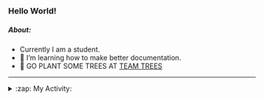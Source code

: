 ### Hello World!

##### About:
- Currently I am a student.
- 🌱 I’m learning how to make better documentation.
- 🌱 GO PLANT SOME TREES AT [TEAM TREES](https://teamtrees.org/)

---
<details>
  <summary>:zap: My Activity:</summary>
  
<!--START_SECTION:waka-->
![Code Time](http://img.shields.io/badge/Code%20Time-1%2C114%20hrs%2054%20mins-blue)

**I'm a Night 🦉** 

```text
🌞 Morning                1433 commits        ██░░░░░░░░░░░░░░░░░░░░░░░   09.33 % 
🌆 Daytime                5349 commits        █████████░░░░░░░░░░░░░░░░   34.82 % 
🌃 Evening                4374 commits        ███████░░░░░░░░░░░░░░░░░░   28.48 % 
🌙 Night                  4204 commits        ███████░░░░░░░░░░░░░░░░░░   27.37 % 
```
📅 **I'm Most Productive on Wednesday** 

```text
Monday                   2290 commits        ████░░░░░░░░░░░░░░░░░░░░░   14.91 % 
Tuesday                  1900 commits        ███░░░░░░░░░░░░░░░░░░░░░░   12.37 % 
Wednesday                3685 commits        ██████░░░░░░░░░░░░░░░░░░░   23.99 % 
Thursday                 1948 commits        ███░░░░░░░░░░░░░░░░░░░░░░   12.68 % 
Friday                   1498 commits        ██░░░░░░░░░░░░░░░░░░░░░░░   09.75 % 
Saturday                 1391 commits        ██░░░░░░░░░░░░░░░░░░░░░░░   09.06 % 
Sunday                   2648 commits        ████░░░░░░░░░░░░░░░░░░░░░   17.24 % 
```


📊 **This Week I Spent My Time On** 

```text
🔥 Editors: 
VS Code                  1 hr 23 mins        █████████████████████████   100.00 % 

🐱‍💻 Projects: 
praise                   58 mins             ██████████████████░░░░░░░   70.30 % 
recurring-call-reminder  24 mins             ███████░░░░░░░░░░░░░░░░░░   29.04 % 
CSF22                    0 secs              ░░░░░░░░░░░░░░░░░░░░░░░░░   00.64 % 
ai                       0 secs              ░░░░░░░░░░░░░░░░░░░░░░░░░   00.02 % 
```


 Last Updated on 04/05/2023 17:07:49 UTC
<!--END_SECTION:waka-->
</details>

